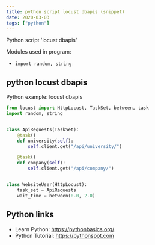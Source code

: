 ```yaml
---
title: python script locust dbapis (snippet)
date: 2020-03-03
tags: ["python"]
---
```

Python script 'locust dbapis'


Modules used in program: 
* `import random, string`

## python locust dbapis

Python example: locust dbapis

```python
from locust import HttpLocust, TaskSet, between, task
import random, string


class ApiRequests(TaskSet):
    @task()
    def university(self):
        self.client.get("/api/university/")

    @task()
    def company(self):
        self.client.get("/api/company/")


class WebsiteUser(HttpLocust):
    task_set = ApiRequests
    wait_time = between(0.0, 2.0)


```

## Python links

- Learn Python: https://pythonbasics.org/
- Python Tutorial: https://pythonspot.com
